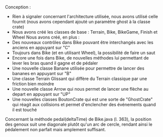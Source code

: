 Conception :
- Rien à signaler concernant l'architecture utilisée, nous avons utilisé celle fournit (nous avons cependant ajouté un paramètre ghost à la classe crate)
- Nous avons créé les classes de base : Terrain, Bike, BikeGame, Finish et Wheel
Nous avons créé, en plus : 
- Des nouveaux contrôles dans Bike pouvant être interchangés avec les anciens en appuyant sur "C"
- Toujours dans Bike (et en utilisant Wheel), la possibilité de faire un saut
- Encore une fois dans Bike, de nouvelles méthodes lui permettant de lever les bras quand il gagne et de pédaler  
- Une nouvelle classe Banane utilisée pour permettre de lancer des bananes en appuyant sur "B"
- Une classe Terrain Glissant qui diffère du Terrain classique par une friction bien moindre
- Une nouvelle classe Arrow qui nous permet de lancer une flèche au depart en appuyant sur "UP"
- Une nouvelles classes BoutonCrate qui est une sorte de "GhostCrate" qui réagit aux collisions et permet d'enclencher des événements quand il est touché 

Concernant la méthode pedal(deltaTime) de Bike.java (l. 363), la position des genoux suit une diagonale plutôt qu'un arc de cercle, rendant ainsi le pédalement non parfait mais amplement suffisant.
